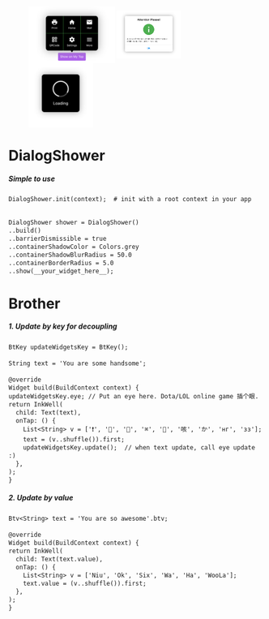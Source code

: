 


<figure>

<img src="https://github.com/isaacselement/flutter_dialog_shower/raw/master/example/images/demo_bubble.png" width="40%" height="40%" alt="" align=center />

<img src="https://github.com/isaacselement/flutter_dialog_shower/raw/master/example/images/demo_alert.png" width="30%" height="30%" alt="" align=center />

<img src="https://github.com/isaacselement/flutter_dialog_shower/raw/master/example/images/demo_loading.png" width="30%" height="30%" alt="" align=center />

</figure>




# DialogShower

##### Simple to use

```
DialogShower.init(context);  # init with a root context in your app
    
```

```
DialogShower shower = DialogShower()
..build()
..barrierDismissible = true
..containerShadowColor = Colors.grey
..containerShadowBlurRadius = 50.0
..containerBorderRadius = 5.0
..show(__your_widget_here__);
```


# Brother

##### 1. Update by key for decoupling


```
BtKey updateWidgetsKey = BtKey();

String text = 'You are some handsome';

@override
Widget build(BuildContext context) {
updateWidgetsKey.eye; // Put an eye here. Dota/LOL online game 插个眼.
return InkWell(
  child: Text(text),
  onTap: () {
    List<String> v = ['❗️', '🔴', '👠', '⌘', '🏁', '咳', 'か', 'нг', 'зз'];
    text = (v..shuffle()).first;
    updateWidgetsKey.update();  // when text update, call eye update :)
  },
);
}
```



##### 2. Update by value


```
Btv<String> text = 'You are so awesome'.btv;

@override
Widget build(BuildContext context) {
return InkWell(
  child: Text(text.value),
  onTap: () {
    List<String> v = ['Niu', 'Ok', 'Six', 'Wa', 'Ha', 'WooLa'];
    text.value = (v..shuffle()).first;
  },
);
}
```


